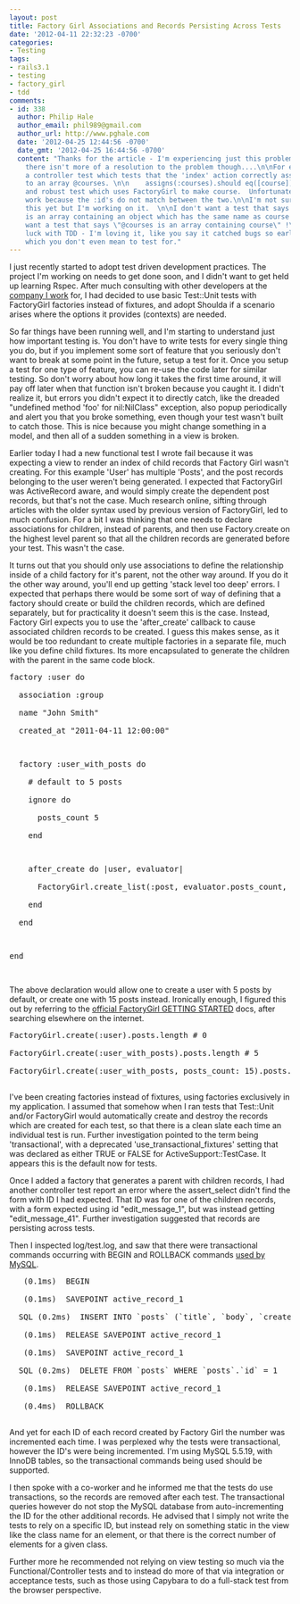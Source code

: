 ```yaml
---
layout: post
title: Factory Girl Associations and Records Persisting Across Tests
date: '2012-04-11 22:32:23 -0700'
categories:
- Testing
tags:
- rails3.1
- testing
- factory_girl
- tdd
comments:
- id: 338
  author: Philip Hale
  author_email: phil989@gmail.com
  author_url: http://www.pghale.com
  date: '2012-04-25 12:44:56 -0700'
  date_gmt: '2012-04-25 16:44:56 -0700'
  content: "Thanks for the article - I'm experiencing just this problem.  It's a shame
    there isn't more of a resolution to the problem though....\n\nFor example. I have
    a controller test which tests that the 'index' action correctly assigns Course.all
    to an array @courses. \n\n    assigns(:courses).should eq([course])\n\nA simple
    and robust test which uses FactoryGirl to make course.  Unfortunately, it doesn't
    work because the :id's do not match between the two.\n\nI'm not sure how to fix
    this yet but I'm working on it.  \n\nI don't want a test that says \"@courses
    is an array containing an object which has the same name as course ...\"\n\nI
    want a test that says \"@courses is an array containing course\" !\n\nBest of
    luck with TDD - I'm loving it, like you say it catched bugs so early, some of
    which you don't even mean to test for."
---
```

<p>I just recently started to adopt test driven development practices. The project I'm working on needs to get done soon, and I didn't want to get held up learning Rspec. After much consulting with other developers at the <a href="http://www.kabam.com/" target="_blank">company I work</a> for, I had decided to use basic Test::Unit tests with FactoryGirl factories instead of fixtures, and adopt Shoulda if a scenario arises where the options it provides (contexts) are needed.</p>
<p>So far things have been running well, and I'm starting to understand just how important testing is. You don't have to write tests for every single thing you do, but if you implement some sort of feature that you seriously don't want to break at some point in the future, setup a test for it. Once you setup a test for one type of feature, you can re-use the code later for similar testing. So don't worry about how long it takes the first time around, it will pay off later when that function isn't broken because you caught it. I didn't realize it, but errors you didn't expect it to directly catch, like the dreaded "undefined method 'foo' for nil:NilClass" exception, also popup periodically and alert you that you broke something, even though your test wasn't built to catch those. This is nice because you might change something in a model, and then all of a sudden something in a view is broken.</p>
<p>Earlier today I had a new functional test I wrote fail because it was expecting a view to render an index of child records that Factory Girl wasn't creating. For this example 'User' has multiple 'Posts', and the post records belonging to the user weren't being generated. I expected that FactoryGirl was ActiveRecord aware, and would simply create the dependent post records, but that's not the case. Much research online, sifting through articles with the older syntax used by previous version of FactoryGirl, led to much confusion. For a bit I was thinking that one needs to declare associations for children, instead of parents, and then use Factory.create on the highest level parent so that all the children records are generated before your test. This wasn't the case.</p>
<p>It turns out that you should only use associations to define the relationship inside of a child factory for it's parent, not the other way around. If you do it the other way around, you'll end up getting 'stack level too deep' errors. I expected that perhaps there would be some sort of way of defining that a factory should create or build the children records, which are defined separately, but for practicality it doesn't seem this is the case. Instead, Factory Girl expects you to use the 'after_create' callback to cause associated children records to be created. I guess this makes sense, as it would be too redundant to create multiple factories in a separate file, much like you define child fixtures. Its more encapsulated to generate the children with the parent in the same code block.</p>
<pre class="brush:rails">
factory :user do<br />
  association :group<br />
  name "John Smith"<br />
  created_at "2011-04-11 12:00:00"</p>
<p>  factory :user_with_posts do<br />
    # default to 5 posts<br />
    ignore do<br />
      posts_count 5<br />
    end</p>
<p>    after_create do |user, evaluator|<br />
      FactoryGirl.create_list(:post, evaluator.posts_count, user: user)<br />
    end<br />
  end</p>
<p>end<br />
</pre></p>
<p>The above declaration would allow one to create a user with 5 posts by default, or create one with 15 posts instead. Ironically enough, I figured this out by referring to the <a href="https://github.com/thoughtbot/factory_girl/blob/master/GETTING_STARTED.md" target="_blank">official FactoryGirl GETTING STARTED</a> docs, after searching elsewhere on the internet.</p>
<pre class="brush:rails">
FactoryGirl.create(:user).posts.length # 0<br />
FactoryGirl.create(:user_with_posts).posts.length # 5<br />
FactoryGirl.create(:user_with_posts, posts_count: 15).posts.length # 15<br />
</pre></p>
<p>I've been creating factories instead of fixtures, using factories exclusively in my application. I assumed that somehow when I ran tests that Test::Unit and/or FactoryGirl would automatically create and destroy the records which are created for each test, so that there is a clean slate each time an individual test is run. Further investigation pointed to the term being 'transactional', with a deprecated 'use_transactional_fixtures' setting that was declared as either TRUE or FALSE for ActiveSupport::TestCase. It appears this is the default now for tests.</p>
<p>Once I added a factory that generates a parent with children records, I had another controller test report an error where the assert_select didn't find the form with ID I had expected. That ID was for one of the children records, with a form expected using id "edit_message_1", but was instead getting "edit_message_41". Further investigation suggested that records are persisting across tests.</p>
<p>Then I inspected log/test.log, and saw that there were transactional commands occurring with BEGIN and ROLLBACK commands <a href="http://dev.mysql.com/doc//refman/5.0/en/commit.html" target="_blank">used by MySQL</a>.</p>
<pre class="brush:shell">
   (0.1ms)  BEGIN<br />
   (0.1ms)  SAVEPOINT active_record_1<br />
  SQL (0.2ms)  INSERT INTO `posts` (`title`, `body`, `created_at`, `updated_at`) VALUES ('Foo', 'This is Foo', '2012-04-12 03:56:24', '2012-04-12 03:56:24')<br />
   (0.1ms)  RELEASE SAVEPOINT active_record_1<br />
   (0.1ms)  SAVEPOINT active_record_1<br />
  SQL (0.2ms)  DELETE FROM `posts` WHERE `posts`.`id` = 1<br />
   (0.1ms)  RELEASE SAVEPOINT active_record_1<br />
   (0.4ms)  ROLLBACK<br />
</pre></p>
<p>And yet for each ID of each record created by Factory Girl the number was incremented each time. I was perplexed why the tests were transactional, however the ID's were being incremented. I'm using MySQL 5.5.19, with InnoDB tables, so the transactional commands being used should be supported.</p>
<p>I then spoke with a co-worker and he informed me that the tests do use transactions, so the records are removed after each test. The transactional queries however do not stop the MySQL database from auto-incrementing the ID for the other additional records. He advised that I simply not write the tests to rely on a specific ID, but instead rely on something static in the view like the class name for an element, or that there is the correct number of elements for a given class.</p>
<p>Further more he recommended not relying on view testing so much via the Functional/Controller tests and to instead do more of that via integration or acceptance tests, such as those using Capybara to do a full-stack test from the browser perspective.</p>
